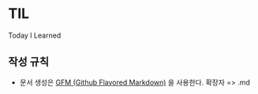 # TIL
Today I Learned

## 작성 규칙
- 문서 생성은 [GFM (Github Flavored Markdown)](https://help.github.com/categories/writing-on-github/) 을 사용한다. 확장자 => .md